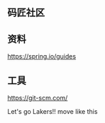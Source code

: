 ## 码匠社区

## 资料
https://spring.io/guides


## 工具
https://git-scm.com/

Let's go Lakers!!
move like this
